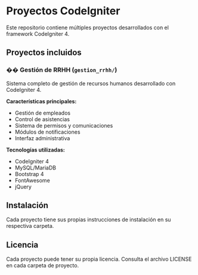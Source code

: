 # Proyectos CodeIgniter

Este repositorio contiene múltiples proyectos desarrollados con el framework CodeIgniter 4.

## Proyectos incluidos

### �� Gestión de RRHH (`gestion_rrhh/`)
Sistema completo de gestión de recursos humanos desarrollado con CodeIgniter 4.

**Características principales:**
- Gestión de empleados
- Control de asistencias 
- Sistema de permisos y comunicaciones
- Módulos de notificaciones
- Interfaz administrativa

**Tecnologías utilizadas:**
- CodeIgniter 4
- MySQL/MariaDB
- Bootstrap 4
- FontAwesome
- jQuery

## Instalación

Cada proyecto tiene sus propias instrucciones de instalación en su respectiva carpeta.

## Licencia

Cada proyecto puede tener su propia licencia. Consulta el archivo LICENSE en cada carpeta de proyecto.
